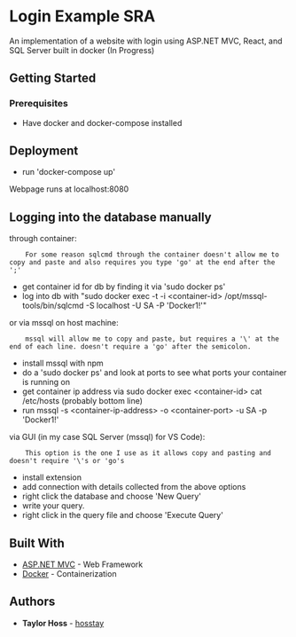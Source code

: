 # Login Example SRA

An implementation of a website with login using ASP.NET MVC, React, and SQL Server built in docker (In Progress)

## Getting Started

### Prerequisites

* Have docker and docker-compose installed

## Deployment

* run 'docker-compose up'

Webpage runs at localhost:8080

## Logging into the database manually

through container:
```
    For some reason sqlcmd through the container doesn't allow me to copy and paste and also requires you type 'go' at the end after the ';'
```
* get container id for db by finding it via 'sudo docker ps'
* log into db with "sudo docker exec -t -i \<container-id> /opt/mssql-tools/bin/sqlcmd -S localhost -U SA -P 'Docker1!'"

or via mssql on host machine:
```
    mssql will allow me to copy and paste, but requires a '\' at the end of each line. doesn't require a 'go' after the semicolon.
```
* install mssql with npm
* do a 'sudo docker ps' and look at ports to see what ports your container is running on
* get container ip address via sudo docker exec \<container-id> cat /etc/hosts (probably bottom line)
* run mssql -s \<container-ip-address> -o \<container-port> -u SA -p 'Docker1!'

via GUI (in my case SQL Server (mssql) for VS Code):
```
    This option is the one I use as it allows copy and pasting and doesn't require '\'s or 'go's 
```
* install extension
* add connection with details collected from the above options
* right click the database and choose 'New Query'
* write your query.
* right click in the query file and choose 'Execute Query'

## Built With

* [ASP.NET MVC](https://dotnet.microsoft.com/apps/aspnet/mvc) - Web Framework
* [Docker](https://www.docker.com/) - Containerization

## Authors

* **Taylor Hoss** - [hosstay](https://github.com/hosstay)
